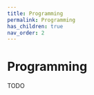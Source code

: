 ```yaml
---
title: Programming
permalink: Programming
has_children: true
nav_order: 2
---
```


# Programming

TODO
